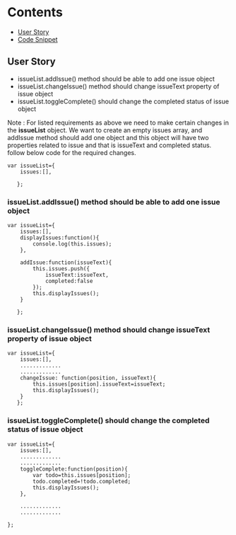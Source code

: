 # Contents

* [User Story](#user-story)
* [Code Snippet](#code-snippet)

## User Story
- issueList.addIssue() method should be able to add one issue object
- issueList.changeIssue() method should change issueText property of issue object
- issueList.toggleComplete() should change the completed status of issue object

Note :  For listed requirements as above we need to make certain changes in the **issueList** object. We want to create an empty issues
array, and addIssue method should add one object and this object will have two properties related to issue and that is issueText and completed status.
follow below code for the required changes. 
```
var issueList={
    issues:[],
  
   };
```
### issueList.addIssue() method should be able to add one issue object
```
var issueList={
    issues:[],
    displayIssues:function(){
        console.log(this.issues);
    },
    
    addIssue:function(issueText){
        this.issues.push({
            issueText:issueText,
            completed:false
        });
        this.displayIssues();
    }
  
   };
```
### issueList.changeIssue() method should change issueText property of issue object
```
var issueList={
    issues:[],  
    .............
    .............    
    changeIssue: function(position, issueText){
        this.issues[position].issueText=issueText;
        this.displayIssues();
    }
   };
```
### issueList.toggleComplete() should change the completed status of issue object
```
var issueList={
    issues:[],
    .............
    .............
    toggleComplete:function(position){
        var todo=this.issues[position];
        todo.completed=!todo.completed;
        this.displayIssues();
    },
    
    .............
    .............
    
};
```


